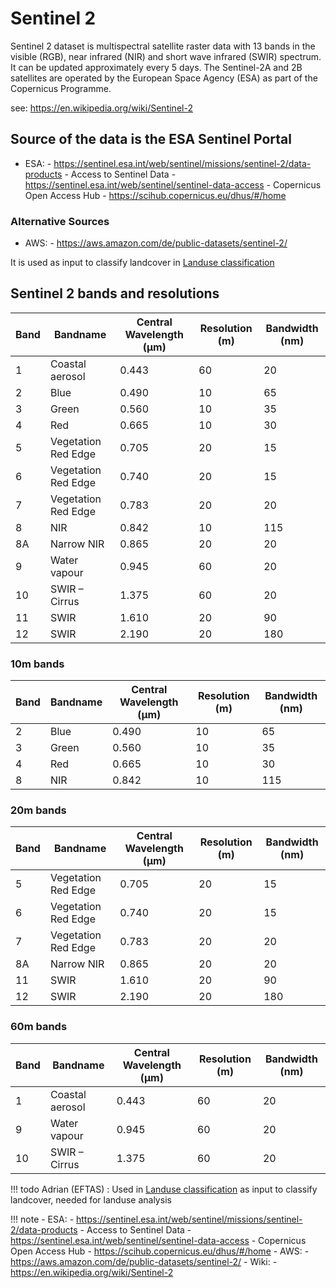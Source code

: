 # Sentinel 2

Sentinel 2 dataset is multispectral satellite raster data with 13 bands in the visible (RGB), near infrared (NIR) and short wave infrared (SWIR) spectrum.
It can be updated approximately every 5 days. The Sentinel-2A and 2B satellites are operated by the European Space Agency (ESA) as part of the Copernicus Programme.

see: https://en.wikipedia.org/wiki/Sentinel-2

## Source of the data is the ESA Sentinel Portal

- ESA: - https://sentinel.esa.int/web/sentinel/missions/sentinel-2/data-products
        - Access to Sentinel Data - https://sentinel.esa.int/web/sentinel/sentinel-data-access
            - Copernicus Open Access Hub - https://scihub.copernicus.eu/dhus/#/home

### Alternative Sources
- AWS: - https://aws.amazon.com/de/public-datasets/sentinel-2/

It is used as input to classify landcover in [Landuse classification](../../../demos/landuse.md)

## Sentinel 2 bands and resolutions

| Band | Bandname             | Central Wavelength (µm) | Resolution (m) | Bandwidth (nm) |
|------|----------------------|-------------------------|----------------|----------------|
| 1    | Coastal aerosol      | 0.443                   | 60             | 20             |
| 2    | Blue                 | 0.490                   | 10             | 65             |
| 3    | Green                | 0.560                   | 10             | 35             |
| 4    | Red                  | 0.665                   | 10             | 30             |
| 5    | Vegetation Red Edge  | 0.705                   | 20             | 15             |
| 6    | Vegetation Red Edge  | 0.740                   | 20             | 15             |
| 7    | Vegetation Red Edge  | 0.783                   | 20             | 20             |
| 8    | NIR                  | 0.842                   | 10             | 115            |
| 8A   | Narrow NIR           | 0.865                   | 20             | 20             |
| 9    | Water vapour         | 0.945                   | 60             | 20             |
| 10   | SWIR – Cirrus        | 1.375                   | 60             | 20             |
| 11   | SWIR                 | 1.610                   | 20             | 90             |
| 12   | SWIR                 | 2.190                   | 20             | 180            |

### 10m bands

| Band | Bandname             | Central Wavelength (µm) | Resolution (m) | Bandwidth (nm) |
|------|----------------------|-------------------------|----------------|----------------|
| 2    | Blue                 | 0.490                   | 10             | 65             |
| 3    | Green                | 0.560                   | 10             | 35             |
| 4    | Red                  | 0.665                   | 10             | 30             |
| 8    | NIR                  | 0.842                   | 10             | 115            |

### 20m bands

| Band | Bandname             | Central Wavelength (µm) | Resolution (m) | Bandwidth (nm) |
|------|----------------------|-------------------------|----------------|----------------|
| 5    | Vegetation Red Edge  | 0.705                   | 20             | 15             |
| 6    | Vegetation Red Edge  | 0.740                   | 20             | 15             |
| 7    | Vegetation Red Edge  | 0.783                   | 20             | 20             |
| 8A   | Narrow NIR           | 0.865                   | 20             | 20             |
| 11   | SWIR                 | 1.610                   | 20             | 90             |
| 12   | SWIR                 | 2.190                   | 20             | 180            |

### 60m bands

| Band | Bandname             | Central Wavelength (µm) | Resolution (m) | Bandwidth (nm) |
|------|----------------------|-------------------------|----------------|----------------|
| 1    | Coastal aerosol      | 0.443                   | 60             | 20             |
| 9    | Water vapour         | 0.945                   | 60             | 20             |
| 10   | SWIR – Cirrus        | 1.375                   | 60             | 20             |

!!! todo
    Adrian (EFTAS)
    : Used in [Landuse classification](../../../demos/landuse.md) as input to classify landcover, needed for landuse analysis

!!! note
    - ESA: - https://sentinel.esa.int/web/sentinel/missions/sentinel-2/data-products
        - Access to Sentinel Data - https://sentinel.esa.int/web/sentinel/sentinel-data-access
            - Copernicus Open Access Hub - https://scihub.copernicus.eu/dhus/#/home
    - AWS: - https://aws.amazon.com/de/public-datasets/sentinel-2/
    - Wiki: - https://en.wikipedia.org/wiki/Sentinel-2

